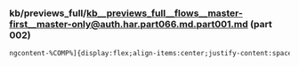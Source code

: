 ### kb/previews_full/kb__previews_full__flows__master-first__master-only@auth.har.part066.md.part001.md (part 002)

```md
ngcontent-%COMP%]{display:flex;align-items:center;justify-content:space-between}[_nghost-%CO
```

```
